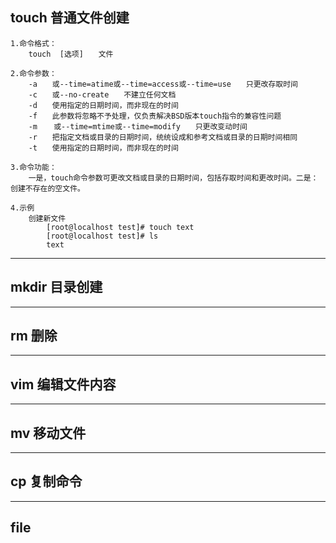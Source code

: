 ## touch 普通文件创建

    1.命令格式：
        touch  [选项]　　文件
    
    2.命令参数：
        -a　　或--time=atime或--time=access或--time=use　　只更改存取时间
        -c　　或--no-create　　不建立任何文档
        -d　　使用指定的日期时间，而非现在的时间
        -f　　此参数将忽略不予处理，仅负责解决BSD版本touch指令的兼容性问题
        -m　  或--time=mtime或--time=modify　　只更改变动时间
        -r　　把指定文档或目录的日期时间，统统设成和参考文档或目录的日期时间相同
        -t　　使用指定的日期时间，而非现在的时间

    3.命令功能：
        一是，touch命令参数可更改文档或目录的日期时间，包括存取时间和更改时间。二是：创建不存在的空文件。
    
    4.示例
        创建新文件
            [root@localhost test]# touch text
            [root@localhost test]# ls
            text
----------------------------------------------------------------------------------------------------------------------------------------
## mkdir 目录创建

----------------------------------------------------------------------------------------------------------------------------------------
## rm 删除

----------------------------------------------------------------------------------------------------------------------------------------
## vim 编辑文件内容

----------------------------------------------------------------------------------------------------------------------------------------
## mv 移动文件

------------------------------------------------------------------------------------------------------------------------------------------
## cp 复制命令
------------------------------------------------------------------------------------------------------------------------------------------
## file 
